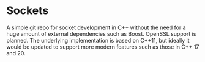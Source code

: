 # Sockets

A simple git repo for socket development in C++ without the need for a huge amount of external dependencies such as Boost. OpenSSL support is planned. The underlying implementation is based on C++11, but ideally it would be updated to support more modern features such as those in C++ 17 and 20.
